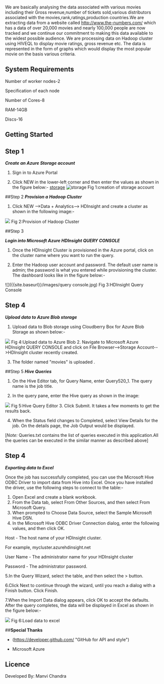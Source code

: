 
We are basically analysing the  data associated with various movies including their Gross revenue,number of tickets sold,various distributors associated with the movies,rank,ratings,production countries.We are extracting data from a website called http://www.the-numbers.com/ which has a data of over 20,000 movies and nearly 100,000 people are now tracked and we continue our commitment to making this data available to the widest possible audience.
We are processing data on Hadoop cluster using HIVEQL to display movie ratings, gross revenue etc.
The data is represented in the form of graphs which would display the most popular movie on the basis various criteria.

## **System Requirements**
Number of worker nodes-2

Specification of each node

Number of Cores-8

RAM-14GB

Discs-16

## **Getting Started**
## Step 1
**_Create an Azure Storage account_**

1. Sign in to Azure Portal

2. Click NEW in the lower-left corner and then enter the values as shown in the figure below:- 
 [storage](https://github.com/manvichandra/520movies/blob/master/images/storage.jpg)
 ![storage](http://github.com/manvichandra/520movies/tree/master/images/storage.jpg)
    Fig 1:creation of storage account

##Step 2
**_Provision a Hadoop Cluster_**

1. Click NEW -->Data + Analytics--> HDInsight and create a cluster as shown in the following image:-

![]({{site.baseurl}}/images/cluster.jpg)
     Fig 2:Provision of Hadoop Cluster
                        
##Step 3

**_Login into Microsoft Azure HDInsight QUERY CONSOLE_**

1. Once the HDInsight Cluster is provisioned in the Azure portal, click on the cluster name where you want to run the query.

2. Enter the Hadoop user account and password. The default user name is admin; the password is what you entered while provisioning the cluster. The dashboard looks like  in the figure below:-

![]({{site.baseurl}}/images/query console.jpg)
    Fig 3:HDInsight Query Console
## Step 4 
**_Upload data to Azure Blob storage_**

1. Upload data to Blob storage using Cloudberry Box for Azure Blob Storage as shown below:-

![]({{site.baseurl}}/images/BLobStorage.jpg)
     Fig 4:Upload data to Azure Blob
2. Navigate to Microsoft Azure HDInsight QUERY CONSOLE and click on 
   File Browser-->Storage Account-->HDInsight cluster recently created.
   
3. The folder named "movies" is uploaded .

##Step 5
_**Hive Queries**_

1. On the Hive Editor tab, for Query Name, enter Query520_1. The query name is the job title. 

2. In the query pane, enter the Hive query as shown in the image:

![]({{site.baseurl}}/images/queryeditor.jpg)
     Fig 5:Hive Query Editor
3. Click Submit. It takes a few moments to get the results back.

4. When the Status field changes to Completed, select View Details for the job. On the details page, the Job Output would be displayed.

[_Note:_ Queries.txt contains the list of queries executed in this application.All the queries can be executed in the similar manner as described above]

## Step 4
**_Exporting data to Excel_**

Once the job has successfully completed, you can use the Microsoft Hive ODBC Driver to import data from Hive into Excel. Once you have installed the driver, use the following steps to connect to the table:-

1. Open Excel and create a blank workbook.
2. From the Data tab, select From Other Sources, and then select From Microsoft Query.
3. When prompted to Choose Data Source, select the Sample Microsoft Hive DSN.
4. In the Microsoft Hive ODBC Driver Connection dialog, enter the following values, and then click OK.

Host - The host name of your HDInsight cluster.

For example, mycluster.azurehdinsight.net

User Name - The administrator name for your HDInsight cluster

Password - The administrator password.

5.In the Query Wizard, select the  table, and then select the > button.

6.Click Next to continue through the wizard, until you reach a dialog with a Finish button. Click Finish.

7.When the Import Data dialog appears, click OK to accept the defaults. After the query completes, the data will be displayed in Excel as shown in the figure below:-

![]({{site.baseurl}}/images/excel.jpg)
   Fig 6:Load data to excel
   
##**Special Thanks**
- (https://developer.github.com/  "GitHub for  API and style")

- Microsoft Azure

## **Licence**

Developed By:  Manvi Chandra
